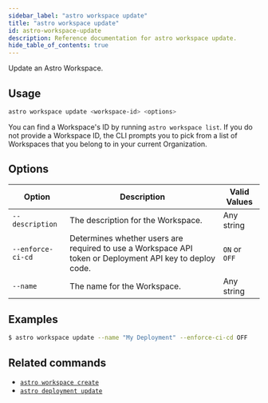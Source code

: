 ```yaml
---
sidebar_label: "astro workspace update"
title: "astro workspace update"
id: astro-workspace-update
description: Reference documentation for astro workspace update.
hide_table_of_contents: true
---
```


Update an Astro Workspace. 

## Usage

```bash
astro workspace update <workspace-id> <options>
```

You can find a Workspace's ID by running `astro workspace list`. If you do not provide a Workspace ID, the CLI prompts you to pick from a list of Workspaces that you belong to in your current Organization. 

## Options

| Option            | Description                                                                                                                             | Valid Values  |
| ----------------- | --------------------------------------------------------------------------------------------------------------------------------------- | ------------- |
| `--description`   | The description for the Workspace.                                                                                                      | Any string    |
| `--enforce-ci-cd` | Determines whether users are required to use a Workspace API token or Deployment API key to deploy code. | `ON` or `OFF` |
| `--name`          | The name for the Workspace.                                                                                                             | Any string    |


## Examples

```bash
$ astro workspace update --name "My Deployment" --enforce-ci-cd OFF
```

## Related commands

- [`astro workspace create`](cli/astro-workspace-create.md)
- [`astro deployment update`](cli/astro-deployment-update.md)
